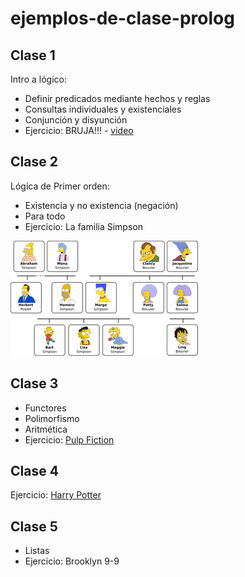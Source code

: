 # ejemplos-de-clase-prolog

## Clase 1
Intro a lógico:
 - Definir predicados mediante hechos y reglas
 - Consultas individuales y existenciales
 - Conjunción y disyunción
 - Ejercicio: BRUJA!!! - [video](https://www.youtube.com/watch?v=Ux6fBfXOIuo)

## Clase 2
Lógica de Primer orden:
 - Existencia y no existencia (negación)
 - Para todo
 - Ejercicio: La familia Simpson

![simpsons](https://github.com/pdep-mit/ejemplos-de-clase-prolog/blob/master/la-familia-simpson.png "La familia Simpson")

## Clase 3
 - Functores
 - Polimorfismo
 - Aritmética
 - Ejercicio: [Pulp Fiction](https://docs.google.com/document/d/1AJdr0JvLmqHKmwHnXFX3edzEGp306IdldtfjJpGpjQQ/edit)

## Clase 4
Ejercicio: [Harry Potter](https://drive.google.com/file/d/0B2odHqXdEIRNM0ktSmE3cXBiNW12aE5YdjlBSnpPQnh4Y2xV/view?usp=sharing)

## Clase 5
 - Listas
 - Ejercicio: Brooklyn 9-9

